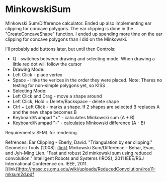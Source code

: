 # MinkowskiSum
Minkowski Sum/Difference calculator. Ended up also implementing ear clipping for concave polygons.
The ear clipping is done in the "CreateConcaveShape" function.
I ended up spending more time on the ear clipping for concave polygons than I did on the Minkowski.

I'll probably add buttons later, but until then
Controls:
 * Q - switches between drawing and selecting mode. When drawing a little red dot will follow the cursor
 * Drawing Mode:
  * Left Click - place vertex
  * Space - links the verices in the order they were placed. Note: Theres no testing for non-simple polygons yet, so KISS
 * Selecting Mode:
  * Left Click and Drag - move a shape around
  * Left Click, Hold + Delete/Backspace - delete shape
  * Ctrl + Left Click - marks a shape. If 2 shapes are selected B replaces A and the new shape becomes B
  * Keyboard/Numpad "+" - calculates Minkowski sum (A + B)
  * Keyboard/Numpad "-" - calculates Minkowski difference (A - B)

Requirements:
SFML for rendering.

Refrences:
Ear Clipping - Eberly, David. "Triangulation by ear clipping." Geometric Tools (2008). [(link)](https://www.geometrictools.com/Documentation/TriangulationByEarClipping.pdf)
Minkowski Sum/Difference - Behar, Evan, and Jyh-Ming Lien. "Fast and robust 2d minkowski sum using reduced convolution." Intelligent Robots and Systems (IROS), 2011 IEEE/RSJ International Conference on. IEEE, 2011.[(link)]http://masc.cs.gmu.edu/wiki/uploads/ReducedConvolution/iros11-mksum2d.pdf
